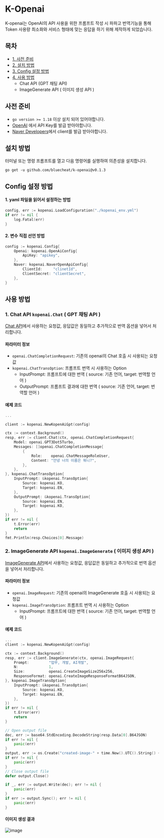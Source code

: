 # K-Openai

K-openai는 OpenAI의 API 사용을 위한 프롬프트 작성 시 파파고 번역기능을 통해 Token 사용량 최소화와 서비스 형태에 맞는 응답을 하기 위해 제작하게 되었습니다.

## 목차
- [1. 사전 준비](#사전-준비)
- [2. 설치 방법](#설치-방법)
- [3. Config 설정 방법](#Config-설정-방법)
- [4. 사용 방법](#사용-방법)
  - Chat API (GPT 채팅 API)
  - ImageGenerate API ( 이미지 생성 API )

## 사전 준비
- `go version >= 1.18` 이상 설치 되어 있어야합니다.
- [OpenAI](https://platform.openai.com/) 에서 API Key를 발급 받아야합니다.
- [Naver Developers](https://developers.naver.com/main/)에서 client를 발급 받아야합니다.


## 설치 방법
터미널 또는 명령 프롬프트를 열고 다음 명령어를 실행하여 의존성을 설치합니다.
```
go get -u github.com/bluecheat/k-openai@v0.1.3
```

## Config 설정 방법

#### 1. yaml 파일을 읽어서 설정하는 방법
```go
config, err := kopenai.LoadConfiguration("./kopenai_env.yml")
if err != nil {
    log.Fatal(err)
}
```

#### 2. 변수 직접 선언 방법
```go
config := kopenai.Config{
    Openai: kopenai.OpenAiConfig{
        ApiKey: "apikey",
    },
    Naver: kopenai.NaverOpenApiConfig{
        ClientId:     "clinetId",
        ClientSecret: "clientSecret",
    },
}
```

## 사용 방법

### 1. Chat API `kopenai.Chat` ( GPT 채팅 API )
[Chat API](https://platform.openai.com/docs/api-reference/chat)에서 사용하는 요청값, 응답값은 동일하고 추가적으로 번역 옵션을 넣어서 처리합니다.

#### 파라미터 정보
  - `openai.ChatCompletionRequest`: 기존의 openai의 Chat 호출 시 사용되는 요청값
  - `kopenai.ChatTransOption`: 프롬프트 번역 시 사용하는 Option
    - InputPrompt: 프롬프트에 대한 번역 ( source: 기존 언어, target: 번역할 언어 )
    - OutputPrompt: 프롬프트 결과에 대한 번역 ( source: 기존 언어, target: 번역할 언어 )

####  예제 코드
```go
...

client := kopenai.NewKopenAiGpt(config)

ctx := context.Background()
resp, err := client.Chat(ctx, openai.ChatCompletionRequest{
    Model: openai.GPT3Dot5Turbo,
    Messages: []openai.ChatCompletionMessage{
        {
            Role:    openai.ChatMessageRoleUser,
            Content: "안녕 너의 이름은 뭐니?",
        },
    },
}, kopenai.ChatTransOption{
    InputPrompt: &kopenai.TransOption{
        Source: kopenai.KO,
        Target: kopenai.EN,
    },
    OutputPrompt: &kopenai.TransOption{
        Source: kopenai.EN,
        Target: kopenai.KO,
    },
})
if err != nil {
    t.Error(err)
    return
}
fmt.Println(resp.Choices[0].Message)
```

### 2. ImageGenerate API `kopenai.ImageGenerate` ( 이미지 생성 API )
[ImageGenerate API](https://platform.openai.com/docs/api-reference/images/create)에서 사용하는 요청값, 응답값은 동일하고 추가적으로 번역 옵션을 넣어서 처리합니다.
#### 파라미터 정보
- `openai.ImageRequest`: 기존의 openai의 ImageGenerate 호출 시 사용되는 요청값
- `kopenai.ImageTransOption`: 프롬프트 번역 시 사용하는 Option
    - InputPrompt: 프롬프트에 대한 번역 ( source: 기존 언어, target: 번역할 언어 )

####  예제 코드

```go
...
client := kopenai.NewKopenAiGpt(config)

ctx := context.Background()
resp, err := client.ImageGenerate(ctx, openai.ImageRequest{
    Prompt:         "업무, 개발, AI개발",
    N:              1,
    Size:           openai.CreateImageSize256x256,
    ResponseFormat: openai.CreateImageResponseFormatB64JSON,
}, kopenai.ImageTransOption{
    InputPrompt: &kopenai.TransOption{
        Source: kopenai.KO,
        Target: kopenai.EN,
    },
})
if err != nil {
    t.Error(err)
    return
}

// Open output file
dec, err := base64.StdEncoding.DecodeString(resp.Data[0].B64JSON)
if err != nil {
    panic(err)
}
output, err := os.Create("created-image-" + time.Now().UTC().String() + ".png")
if err != nil {
    panic(err)
}
// Close output file
defer output.Close()

if _, err := output.Write(dec); err != nil {
    panic(err)
}
if err := output.Sync(); err != nil {
    panic(err)
}
```

#### 이미지 생성 결과
![image](https://github.com/bluecheat/k-openai/assets/55500108/36b1593b-37d3-4694-830a-5304e0a742c0)
